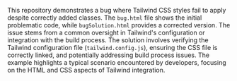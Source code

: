 This repository demonstrates a bug where Tailwind CSS styles fail to apply despite correctly added classes. The `bug.html` file shows the initial problematic code, while `bugSolution.html` provides a corrected version. The issue stems from a common oversight in Tailwind's configuration or integration with the build process.  The solution involves verifying the Tailwind configuration file (`tailwind.config.js`), ensuring the CSS file is correctly linked, and potentially addressing build process issues.  The example highlights a typical scenario encountered by developers, focusing on the HTML and CSS aspects of Tailwind integration.